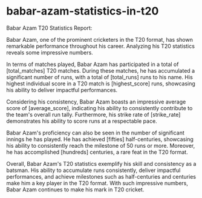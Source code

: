 # babar-azam-statistics-in-t20
Babar Azam T20 Statistics Report:

Babar Azam, one of the prominent cricketers in the T20 format, has shown remarkable performance throughout his career. Analyzing his T20 statistics reveals some impressive numbers.

In terms of matches played, Babar Azam has participated in a total of [total_matches] T20 matches. During these matches, he has accumulated a significant number of runs, with a total of [total_runs] runs to his name. His highest individual score in a T20 match is [highest_score] runs, showcasing his ability to deliver impactful performances.

Considering his consistency, Babar Azam boasts an impressive average score of [average_score], indicating his ability to consistently contribute to the team's overall run tally. Furthermore, his strike rate of [strike_rate] demonstrates his ability to score runs at a respectable pace.

Babar Azam's proficiency can also be seen in the number of significant innings he has played. He has achieved [fifties] half-centuries, showcasing his ability to consistently reach the milestone of 50 runs or more. Moreover, he has accomplished [hundreds] centuries, a rare feat in the T20 format.

Overall, Babar Azam's T20 statistics exemplify his skill and consistency as a batsman. His ability to accumulate runs consistently, deliver impactful performances, and achieve milestones such as half-centuries and centuries make him a key player in the T20 format. With such impressive numbers, Babar Azam continues to make his mark in T20 cricket.

